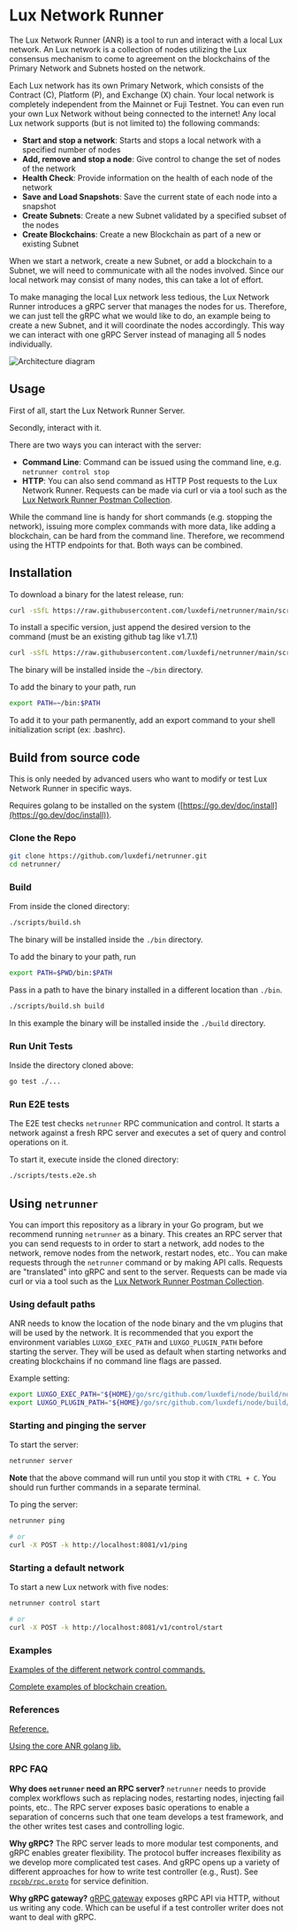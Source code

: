 # Lux Network Runner

The Lux Network Runner (ANR) is a tool to run and interact with a local Lux network. An Lux network is a collection of nodes utilizing the Lux consensus mechanism to come to agreement on the blockchains of the Primary Network and Subnets hosted on the network.

Each Lux network has its own Primary Network, which consists of the Contract (C), Platform (P), and Exchange (X) chain. Your local network is completely independent from the Mainnet or Fuji Testnet. You can even run your own Lux Network without being connected to the internet! Any local Lux network supports (but is not limited to) the following commands:

- **Start and stop a network**: Starts and stops a local network with a specified number of nodes
- **Add, remove and stop a node**: Give control to change the set of nodes of the network
- **Health Check**: Provide information on the health of each node of the network
- **Save and Load Snapshots**: Save the current state of each node into a snapshot
- **Create Subnets**: Create a new Subnet validated by a specified subset of the nodes
- **Create Blockchains**: Create a new Blockchain as part of a new or existing Subnet

When we start a network, create a new Subnet, or add a blockchain to a Subnet, we will need to communicate with all the nodes involved. Since our local network may consist of many nodes, this can take a lot of effort.

To make managing the local Lux network less tedious, the Lux Network Runner introduces a gRPC server that manages the nodes for us. Therefore, we can just tell the gRPC what we would like to do, an example being to create a new Subnet, and it will coordinate the nodes accordingly. This way we can interact with one gRPC Server instead of managing all 5 nodes individually.

![Architecture diagram](/docs/assets/diagram.png)

## Usage

First of all, start the Lux Network Runner Server.

Secondly, interact with it.

There are two ways you can interact with the server:

- **Command Line**: Command can be issued using the command line, e.g. `netrunner control stop`
- **HTTP**: You can also send command as HTTP Post requests to the Lux Network Runner. Requests can be made via curl or via a tool such as the [Lux Network Runner Postman Collection](https://github.com/luxdefi/netrunner-postman-collection).

While the command line is handy for short commands (e.g. stopping the network), issuing more complex commands with more data, like adding a blockchain, can be hard from the command line. Therefore, we recommend using the HTTP endpoints for that. Both ways can be combined.

## Installation

To download a binary for the latest release, run:

```sh
curl -sSfL https://raw.githubusercontent.com/luxdefi/netrunner/main/scripts/install.sh | sh -s
```

To install a specific version, just append the desired version to the command (must be an existing github tag like v1.7.1)

```sh
curl -sSfL https://raw.githubusercontent.com/luxdefi/netrunner/main/scripts/install.sh | sh -s v1.7.1
```

The binary will be installed inside the `~/bin` directory.

To add the binary to your path, run

```sh
export PATH=~/bin:$PATH
```

To add it to your path permanently, add an export command to your shell initialization script (ex: .bashrc).

## Build from source code

This is only needed by advanced users who want to modify or test Lux Network Runner in specific ways.

Requires golang to be installed on the system ([https://go.dev/doc/install](https://go.dev/doc/install)).

### Clone the Repo

```sh
git clone https://github.com/luxdefi/netrunner.git
cd netrunner/
```

### Build

From inside the cloned directory:

```sh
./scripts/build.sh
```

The binary will be installed inside the `./bin` directory.

To add the binary to your path, run

```sh
export PATH=$PWD/bin:$PATH
```

Pass in a path to have the binary installed in a different location than `./bin`.

```sh
./scripts/build.sh build
```

In this example the binary will be installed inside the `./build` directory.

### Run Unit Tests

Inside the directory cloned above:

```sh
go test ./...
```

### Run E2E tests

The E2E test checks `netrunner` RPC communication and control. It starts a network against a fresh RPC
server and executes a set of query and control operations on it.

To start it, execute inside the cloned directory:

```sh
./scripts/tests.e2e.sh
```

## Using `netrunner`

You can import this repository as a library in your Go program, but we recommend running `netrunner` as a binary. This creates an RPC server that you can send requests to in order to start a network, add nodes to the network, remove nodes from the network, restart nodes, etc.. You can make requests through the `netrunner` command or by making API calls. Requests are "translated" into gRPC and sent to the server. Requests can be made via curl or via a tool such as the [Lux Network Runner Postman Collection](https://github.com/luxdefi/netrunner-postman-collection).

### Using default paths

ANR needs to know the location of the node binary and the vm plugins that will be used by the network. It is recommended that you export the environment variables `LUXGO_EXEC_PATH` and `LUXGO_PLUGIN_PATH` before starting the server. They will be used as default when starting networks and creating blockchains if no command line flags are passed.

Example setting:

```sh
export LUXGO_EXEC_PATH="${HOME}/go/src/github.com/luxdefi/node/build/node"
export LUXGO_PLUGIN_PATH="${HOME}/go/src/github.com/luxdefi/node/build/plugins"
```

### Starting and pinging the server

To start the server:

```sh
netrunner server
```

**Note** that the above command will run until you stop it with `CTRL + C`. You should run further commands in a separate terminal.

To ping the server:

```sh
netrunner ping

# or
curl -X POST -k http://localhost:8081/v1/ping
```

### Starting a default network

To start a new Lux network with five nodes:

```sh
netrunner control start

# or
curl -X POST -k http://localhost:8081/v1/control/start 
```

### Examples

[Examples of the different network control commands.](/docs/examples.md)

[Complete examples of blockchain creation.](/docs/blockchain-examples.md)

### References

[Reference.](/docs/reference.md)

[Using the core ANR golang lib.](/docs/lib.md)

### RPC FAQ

**Why does `netrunner` need an RPC server?** `netrunner` needs to provide complex workflows such as replacing nodes, restarting nodes, injecting fail points, etc.. The RPC server exposes basic operations to enable a separation of concerns such that one team develops a test framework, and the other writes test cases and controlling logic.

**Why gRPC?** The RPC server leads to more modular test components, and gRPC enables greater flexibility. The protocol buffer increases flexibility as we develop more complicated test cases. And gRPC opens up a variety of different approaches for how to write test controller (e.g., Rust). See [`rpcpb/rpc.proto`](./rpcpb/rpc.proto) for service definition.

**Why gRPC gateway?** [gRPC gateway](https://grpc-ecosystem.github.io/grpc-gateway/) exposes gRPC API via HTTP, without us writing any code. Which can be useful if a test controller writer does not want to deal with gRPC.

